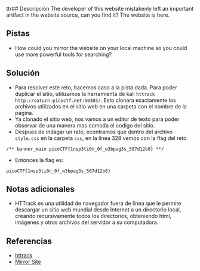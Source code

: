 ttr## Descripción
The developer of this website mistakenly left an important artifact in the website source, can you find it? The website is here.

## Pistas
- How could you mirror the website on your local machine so you could use more powerful tools for searching?

## Solución
- Para resolver este reto, hacemos caso a la pista dada. Para poder duplicar el sitio, utilizamos la herramienta de kali `httrack http://saturn.picoctf.net:50303/`. Esto clonara exactamente los archivos utilizados en el sitio web en una carpeta con el nombre de la pagina.
- Ya clonado el sitio web, nos vamos a un editor de texto para poder observar de una manera mas comoda el codigo del sitio.
- Despues de indagar un rato, econtramos que dentro del archivo `style.css` en la carpeta  `css`, en la linea 328 vemos con la flag del reto.

```bash()
/** banner_main picoCTF{1nsp3ti0n_0f_w3bpag3s_587d12b8} **/
```

- Entonces la flag es:

```bash()
picoCTF{1nsp3ti0n_0f_w3bpag3s_587d12b8}
```

## Notas adicionales
- HTTrack es una utilidad de navegador fuera de línea que le permite descargar un sitio web mundial desde Internet a un directorio local, creando recursivamente todos los directorios, obteniendo html, imágenes y otros archivos del servidor a su computadora.

## Referencias 
- [httrack](https://www.kali.org/tools/httrack/)
- [Mirror Site](https://www.techtarget.com/searchstorage/definition/mirror)